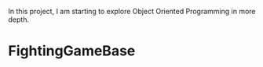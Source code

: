 In this project, I am starting to explore Object Oriented Programming in more depth. 
# FightingGameBase
